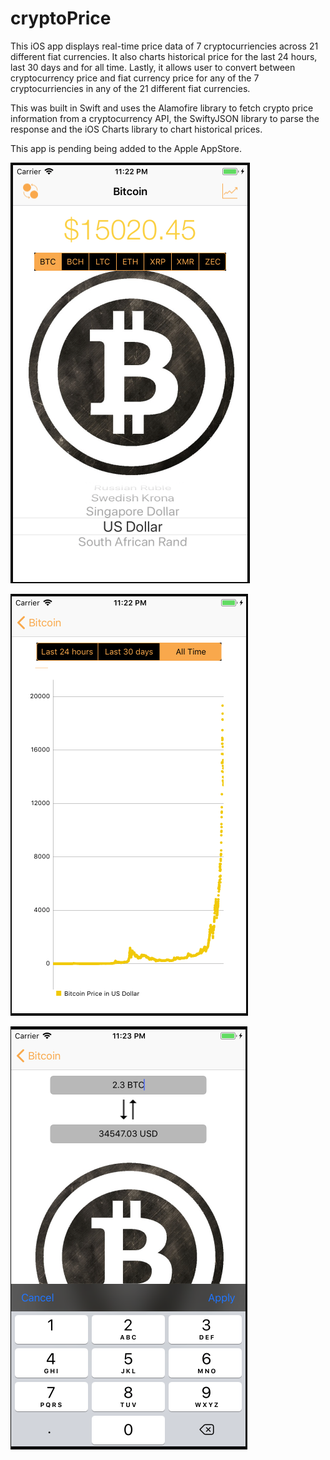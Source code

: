 # cryptoPrice

This iOS app displays real-time price data of 7 cryptocurriencies across 21 different fiat currencies.  It also charts historical price for the last 24 hours, last 30 days and for all time.  Lastly, it allows user to convert between cryptocurrency price and fiat currency price for any of the 7 cryptocurriencies in any of the 21 different fiat currencies.

This was built in Swift and uses the Alamofire library to fetch crypto price information from a cryptocurrency API, the SwiftyJSON library to parse the response and the iOS Charts library to chart historical prices.

This app is pending being added to the Apple AppStore.

![Main Screen](MainScreen.png "Main Screen")

![Historical Chart Screen](HistoricalChartscreen.png "Historical Chart Screen")

![Converter Screen](Convertscreen.png "Converter Screen")
